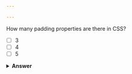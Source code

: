 ```yaml
---

---
```


How many padding properties are there in CSS?

- [ ] 3
- [ ] 4
- [ ] 5

<details><summary><b>Answer</b></summary>
<p>
  Answer: <strong>5</strong>
</p>
</details>